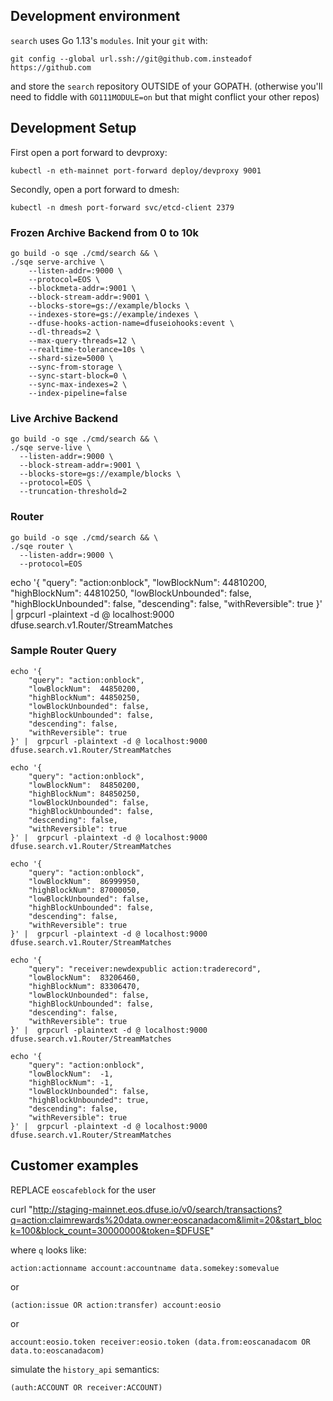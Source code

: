 ## Development environment

`search` uses Go 1.13's `modules`. Init your `git` with:

    git config --global url.ssh://git@github.com.insteadof https://github.com

and store the `search` repository OUTSIDE of your GOPATH. (otherwise
you'll need to fiddle with `GO111MODULE=on` but that might conflict
your other repos)

## Development Setup

First open a port forward to devproxy:

    kubectl -n eth-mainnet port-forward deploy/devproxy 9001

Secondly, open a port forward to dmesh:

    kubectl -n dmesh port-forward svc/etcd-client 2379

### Frozen Archive Backend  from 0 to 10k
```shell script
go build -o sqe ./cmd/search && \
./sqe serve-archive \
    --listen-addr=:9000 \
    --protocol=EOS \
    --blockmeta-addr=:9001 \
    --block-stream-addr=:9001 \
    --blocks-store=gs://example/blocks \
    --indexes-store=gs://example/indexes \
    --dfuse-hooks-action-name=dfuseiohooks:event \
    --dl-threads=2 \
    --max-query-threads=12 \
    --realtime-tolerance=10s \
    --shard-size=5000 \
    --sync-from-storage \
    --sync-start-block=0 \
    --sync-max-indexes=2 \
    --index-pipeline=false
```

### Live Archive Backend

```shell script
go build -o sqe ./cmd/search && \
./sqe serve-live \
  --listen-addr=:9000 \
  --block-stream-addr=:9001 \
  --blocks-store=gs://example/blocks \
  --protocol=EOS \
  --truncation-threshold=2
```

### Router

```shell script
go build -o sqe ./cmd/search && \
./sqe router \
  --listen-addr=:9000 \
  --protocol=EOS
```

echo '{
    "query": "action:onblock",
    "lowBlockNum":  44810200,
    "highBlockNum": 44810250,
    "lowBlockUnbounded": false,
    "highBlockUnbounded": false,
    "descending": false,
    "withReversible": true
}' |  grpcurl -plaintext -d @ localhost:9000 dfuse.search.v1.Router/StreamMatches


### Sample Router Query

```shell script
echo '{
    "query": "action:onblock",
    "lowBlockNum":  44850200,
    "highBlockNum": 44850250,
    "lowBlockUnbounded": false,
    "highBlockUnbounded": false,
    "descending": false,
    "withReversible": true
}' |  grpcurl -plaintext -d @ localhost:9000 dfuse.search.v1.Router/StreamMatches
```

```shell script
echo '{
    "query": "action:onblock",
    "lowBlockNum":  84850200,
    "highBlockNum": 84850250,
    "lowBlockUnbounded": false,
    "highBlockUnbounded": false,
    "descending": false,
    "withReversible": true
}' |  grpcurl -plaintext -d @ localhost:9000 dfuse.search.v1.Router/StreamMatches
```

```shell script
echo '{
    "query": "action:onblock",
    "lowBlockNum":  86999950,
    "highBlockNum": 87000050,
    "lowBlockUnbounded": false,
    "highBlockUnbounded": false,
    "descending": false,
    "withReversible": true
}' |  grpcurl -plaintext -d @ localhost:9000 dfuse.search.v1.Router/StreamMatches
```

```shell script
echo '{
    "query": "receiver:newdexpublic action:traderecord",
    "lowBlockNum":  83206460,
    "highBlockNum": 83306470,
    "lowBlockUnbounded": false,
    "highBlockUnbounded": false,
    "descending": false,
    "withReversible": true
}' |  grpcurl -plaintext -d @ localhost:9000 dfuse.search.v1.Router/StreamMatches
```

```shell script
echo '{
    "query": "action:onblock",
    "lowBlockNum":  -1,
    "highBlockNum": -1,
    "lowBlockUnbounded": false,
    "highBlockUnbounded": true,
    "descending": false,
    "withReversible": true
}' |  grpcurl -plaintext -d @ localhost:9000 dfuse.search.v1.Router/StreamMatches
```
## Customer examples


REPLACE `eoscafeblock` for the user

curl "http://staging-mainnet.eos.dfuse.io/v0/search/transactions?q=action:claimrewards%20data.owner:eoscanadacom&limit=20&start_block=100&block_count=30000000&token=$DFUSE"

where `q` looks like:

`action:actionname account:accountname data.somekey:somevalue`

or

`(action:issue OR action:transfer) account:eosio`

or

`account:eosio.token receiver:eosio.token (data.from:eoscanadacom OR data.to:eoscanadacom)`

simulate the `history_api` semantics:

`(auth:ACCOUNT OR receiver:ACCOUNT)`
